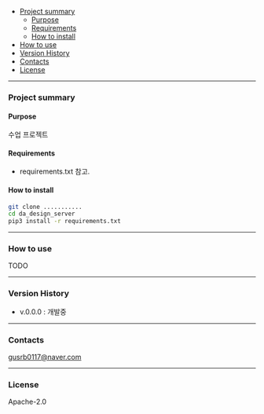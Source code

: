 - [Project summary](#da-design-server)
  - [Purpose](#purpose)
  - [Requirements](#requirements)
  - [How to install](#how-to-install)
- [How to use](#how-to-use)
- [Version History](#version-history)
- [Contacts](#contacts)
- [License](#license)

---

### Project summary

#### Purpose

수업 프로젝트

#### Requirements

* requirements.txt 참고.

#### How to install

```sh
git clone ...........
cd da_design_server
pip3 install -r requirements.txt
```

---

### How to use

TODO

---

### Version History

* v.0.0.0 : 개발중

---

### Contacts

gusrb0117@naver.com

---

### License

Apache-2.0


